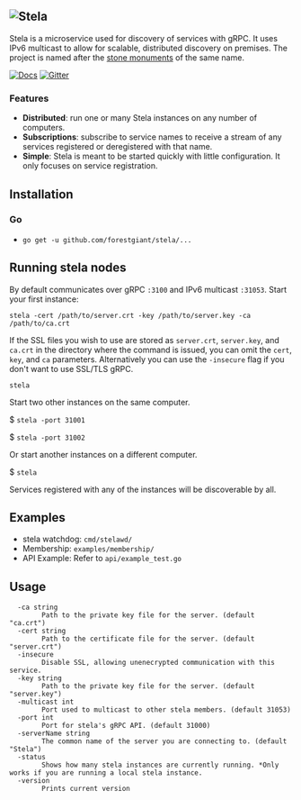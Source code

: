 ![Stela](https://dl.dropboxusercontent.com/s/gvgjb957qfczlul/fg-github-stela.png "Stela logo")
-------

Stela is a microservice used for discovery of services with gRPC. It uses IPv6 multicast to allow for scalable, distributed discovery on premises.  The project is named after the [stone monuments](https://en.wikipedia.org/wiki/Stela) of the same name.

[![Docs](https://dl.dropboxusercontent.com/s/94r940hpxv1z17f/github-button-stela.png "Stela API Docs")](https://docs.forestgiant.com/stela/api/)
[![Gitter](https://dl.dropboxusercontent.com/s/j38ui4m1vwhb7qq/github-button-chat.png "Stela on Gitter")](https://gitter.im/forestgiant/Lobby)

### Features
* **Distributed**: run one or many Stela instances on any number of computers. 
* **Subscriptions**: subscribe to service names to receive a stream of any services registered or deregistered with that name.
* **Simple**: Stela is meant to be started quickly with little configuration. It only focuses on service registration.

## Installation
### Go
* `go get -u github.com/forestgiant/stela/...`

## Running stela nodes
By default communicates over gRPC `:3100` and IPv6 multicast `:31053`. 
Start your first instance:


`stela -cert /path/to/server.crt -key /path/to/server.key -ca /path/to/ca.crt`

If the SSL files you wish to use are stored as `server.crt`, `server.key`, and `ca.crt` in the directory where the command is issued, you can omit the `cert`, `key`, and `ca` parameters. Alternatively you can use the `-insecure` flag if you don't want to use SSL/TLS gRPC.

`stela`

Start two other instances on the same computer.

$ `stela -port 31001`

$ `stela -port 31002`

Or start another instances on a different computer.

$ `stela`

Services registered with any of the instances will be discoverable by all.

## Examples
* stela watchdog: `cmd/stelawd/`
* Membership: `examples/membership/`
* API Example: Refer to `api/example_test.go`

## Usage
```
  -ca string
    	Path to the private key file for the server. (default "ca.crt")
  -cert string
    	Path to the certificate file for the server. (default "server.crt")
  -insecure
    	Disable SSL, allowing unenecrypted communication with this service.
  -key string
    	Path to the private key file for the server. (default "server.key")
  -multicast int
    	Port used to multicast to other stela members. (default 31053)
  -port int
    	Port for stela's gRPC API. (default 31000)
  -serverName string
    	The common name of the server you are connecting to. (default "Stela")
  -status
    	Shows how many stela instances are currently running. *Only works if you are running a local stela instance.
  -version
    	Prints current version
```
